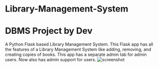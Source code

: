 # Library-Management-System
# DBMS Project by Dev
A Python Flask based Library Management System. This Flask app has all the features of a Library Management System like adding, removing, and creating copies of books. This app has a separate admin tab for admin users. Now also has admin support for users.
![screenshot](https://github.com/user-attachments/assets/ee9937f5-49b8-4bce-bb0c-ba206f0f4dac)
